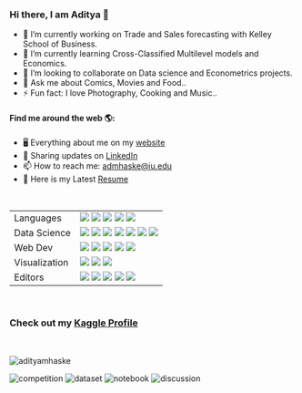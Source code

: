 
### Hi there, I am Aditya 👋

- 🔭 I’m currently working on Trade and Sales forecasting with Kelley School of Business. <br>
- 🌱 I’m currently learning Cross-Classified Multilevel models and Economics. <br>
- 👯 I’m looking to collaborate on Data science and Econometrics projects. <br>
- 💬 Ask me about Comics, Movies and Food.. <br>
- ⚡ Fun fact: I love Photography, Cooking and Music.. <br>


#### Find me around the web 🌎:
- 🖥 Everything about me on my <a href="https://adityamhaske.com">website</a> 
- 💼 Sharing updates on <a href="https://www.linkedin.com/in/adityamhaske/">LinkedIn</a> 
- 📫 How to reach me: admhaske@iu.edu 
- 📄 Here is my Latest <a href="https://adityamhaske.com/files/AdityaSanjay_Mhaske_Resume.pdf" target="_blank"> Resume</a>

<br>

<table>
  <tr>
    <td valign="middle">
      <span>Languages</span>
    </td>
    <td valign="middle">
      <div float="left">
        <img src="https://img.shields.io/badge/Python-%233776AB.svg?&style=flat-square&logo=python&logoColor=white"/>
        <img src="https://img.shields.io/badge/R-%23276DC3.svg?&style=flat-square&logo=r&logoColor=white"/>
        <img src="https://img.shields.io/badge/C++-%2300599C.svg?&style=flat-square&logo=cplusplus&logoColor=white"/>
        <img src="https://img.shields.io/badge/Matlab-%23ff800f.svg?&style=flat-square&logo=octave&logoColor=white"/>
        <img src="https://img.shields.io/badge/SQL-%234169E1.svg?&style=flat-square&logo=postgresql&logoColor=white"/>
      </div>
    </td>
  </tr>
  <tr>
    <td valign="middle">
      <span>Data Science</span>
    </td>
    <td valign="middle">
      <div float="left">
        <img src="https://img.shields.io/badge/PyTorch-%23EE4C2C.svg?&style=flat-square&logo=pytorch&logoColor=white"/>
        <img src="https://img.shields.io/badge/Tensorflow-%23FF6F00.svg?&style=flat-square&logo=tensorflow&logoColor=white"/>
        <img src="https://img.shields.io/badge/Keras-%23D00000.svg?&style=flat-square&logo=keras&logoColor=white"/>
        <img src="https://img.shields.io/badge/ScikitLearn-%23F7931E.svg?&style=flat-square&logo=scikitlearn&logoColor=white"/>
        <img src="https://img.shields.io/badge/Numpy-%23013243.svg?&style=flat-square&logo=numpy&logoColor=white"/>
        <img src="https://img.shields.io/badge/Scipy-%238CAAE6.svg?&style=flat-square&logo=scipy&logoColor=white"/>
        <img src="https://img.shields.io/badge/Pandas-%23150458.svg?&style=flat-square&logo=pandas&logoColor=white"/>
      </div>
    </td>
  </tr>
  <tr>
    <td valign="middle">
      <span>Web Dev</span>
    </td>
    <td valign="middle">
      <div float="left">
        <img src="https://img.shields.io/badge/HTML5-E34F26?style=flat-square&logo=html5&logoColor=white"/>
        <img src="https://img.shields.io/badge/CSS3-1572B6?style=flat-square&logo=css3&logoColor=white"/>
        <img src="https://img.shields.io/badge/Javascript-%23F7DF1E.svg?&style=flat-square&logo=javascript&logoColor=black"/>
        <img src="https://img.shields.io/badge/React-%2361DAFB.svg?&style=flat-square&logo=react&logoColor=black"/>
        <img src="https://img.shields.io/badge/Node-%23339933.svg?&style=flat-square&logo=nodedotjs&logoColor=white"/>
      </div>
    </td>
  </tr>
  <tr>
    <td valign="middle">
      <span>Visualization</span>
    </td>
    <td valign="middle">
      <div float="left">
        <img src="https://img.shields.io/badge/ggplot2-%23276DC3.svg?&style=flat-square&logo=r&logoColor=white"/>
        <img src="https://img.shields.io/badge/matplotlib-%23F37626.svg?&style=flat-square&logo=python&logoColor=white"/>
        <img src="https://img.shields.io/badge/WebGL-%23990000.svg?&style=flat-square&logo=webgl&logoColor=white"/>
      </div>
    </td>
  </tr>
  <tr>
    <td valign="middle">
      <span>Editors</span>
    </td>
    <td valign="middle">
      <div float="left">
        <img src="https://img.shields.io/badge/git-%23F05033.svg?style=flat-square&logo=git&logoColor=white"/>
        <img src="https://img.shields.io/badge/github-%23121011.svg?style=flat-square&logo=github&logoColor=white"/>
        <img src="https://img.shields.io/badge/pycharm-143?style=flat-square&logo=pycharm&logoColor=black&color=black&labelColor=green"/>
        <img src="https://img.shields.io/badge/sublime_text-%23575757.svg?style=flat-square&logo=sublime-text&logoColor=important"/>
        <img src="https://img.shields.io/badge/visual_studio_code-%23575757.svg?style=flat-square&logo=visual-studio-code&color=blue&labelColor=blue"/>
      </div>
    </td>
  </tr>
  
</table>

<br>

### Check out my <a href="https://www.kaggle.com/adityamhaske">Kaggle Profile</a> 

<br>

![adityamhaske](https://road-to-kaggle-grandmaster.vercel.app/api/simple/adityamhaske)

![competition](https://road-to-kaggle-grandmaster.vercel.app/api/badges/adityamhaske/competition/light)
![dataset](https://road-to-kaggle-grandmaster.vercel.app/api/badges/adityamhaske/dataset/light)
![notebook](https://road-to-kaggle-grandmaster.vercel.app/api/badges/adityamhaske/notebook/light)
![discussion](https://road-to-kaggle-grandmaster.vercel.app/api/badges/adityamhaske/discussion/light)
